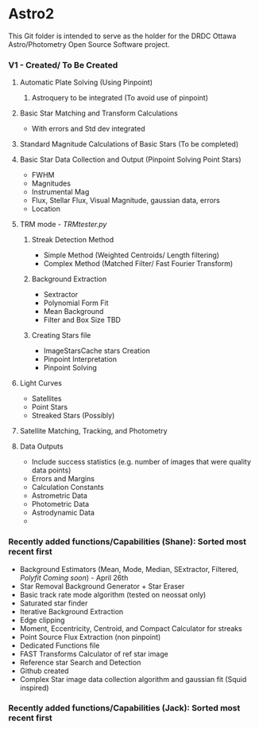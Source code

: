 # Astro2

This Git folder is intended to serve as the holder for the DRDC Ottawa Astro/Photometry Open Source Software project. 

### V1 - Created/ To Be Created
1. Automatic Plate Solving (Using Pinpoint)
    1. Astroquery to be integrated (To avoid use of pinpoint)
3. Basic Star Matching and Transform Calculations
    - With errors and Std dev integrated
4. Standard Magnitude Calculations of Basic Stars (To be completed)
5. Basic Star Data Collection and Output (Pinpoint Solving Point Stars)
      - FWHM
      - Magnitudes
      - Instrumental Mag
      - Flux, Stellar Flux, Visual Magnitude, gaussian data, errors
      - Location

5. TRM mode - _TRMtester.py_
  	1. Streak Detection Method
        - Simple Method (Weighted Centroids/ Length filtering)
        - Complex Method (Matched Filter/ Fast Fourier Transform)

  	2. Background Extraction
        - Sextractor
        - Polynomial Form Fit
        - Mean Background
        - Filter and Box Size TBD
        
     3. Creating Stars file
        - ImageStarsCache stars Creation
        - Pinpoint Interpretation
        - Pinpoint Solving
        
 
6.   Light Curves
        - Satellites
        - Point Stars
        - Streaked Stars (Possibly)


7. Satellite Matching, Tracking, and Photometry
8. Data Outputs
    - Include success statistics (e.g. number of images that were quality data points)
    - Errors and Margins
    - Calculation Constants
    - Astrometric Data
    - Photometric Data
    - Astrodynamic Data
    - 

### Recently added functions/Capabilities (Shane): Sorted most recent first
- Background Estimators (Mean, Mode, Median, SExtractor, Filtered, _Polyfit Coming soon_) - April 26th
- Star Removal Background Generator + Star Eraser
- Basic track rate mode algorithm (tested on neossat only)
- Saturated star finder
- Iterative Background Extraction
- Edge clipping
- Moment, Eccentricity, Centroid, and Compact Calculator for streaks
- Point Source Flux Extraction (non pinpoint)
- Dedicated Functions file
- FAST Transforms Calculator of ref star image
- Reference star Search and Detection
- Github created
- Complex Star image data collection algorithm and gaussian fit (Squid inspired)
### Recently added functions/Capabilities (Jack): Sorted most recent first
